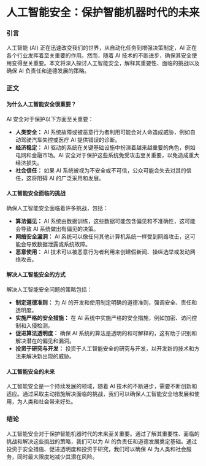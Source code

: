 # 人工智能安全：保护智能机器时代的未来

### 引言

人工智能 (AI) 正在迅速改变我们的世界，从自动化任务到增强决策制定，AI 正在各个行业发挥着至关重要的作用。然而，随着 AI 技术的不断进步，确保其安全使用变得至关重要。本文将深入探讨人工智能安全，解释其重要性、面临的挑战以及确保 AI 负责任和道德发展的策略。

### 正文

#### 为什么人工智能安全很重要？

AI 安全对于保护以下方面至关重要：

- **人类安全：** AI 系统故障或被恶意行为者利用可能会对人命造成威胁，例如自动驾驶汽车失控或医疗 AI 提供错误的诊断。
- **经济稳定：** AI 驱动的系统在关键基础设施中扮演着越来越重要的角色，例如电网和金融市场。AI 安全对于保护这些系统免受攻击至关重要，以免造成重大经济损失。
- **社会信任：** 如果 AI 系统被视为不安全或不可信，公众可能会失去对其的信任，这将阻碍 AI 的广泛采用和发展。

#### 人工智能安全面临的挑战

确保人工智能安全面临着许多挑战，包括：

- **算法偏见：** AI 系统由数据训练，这些数据可能包含偏见和不准确性，这可能会导致 AI 系统做出有偏见的决策。
- **网络安全漏洞：** AI 系统可以像任何其他计算机系统一样受到网络攻击，这可能会导致数据泄露或系统故障。
- **恶意使用：** AI 技术可以被恶意行为者利用来创建假新闻、操纵选举或发动网络攻击。

#### 解决人工智能安全的方式

解决人工智能安全问题的策略包括：

- **制定道德准则：** 为 AI 的开发和使用制定明确的道德准则，强调安全、责任和透明度。
- **实施严格的安全措施：** 在 AI 系统中实施严格的安全措施，例如加密、访问控制和入侵检测。
- **促进算法透明度：** 确保 AI 系统的算法是透明的和可解释的，这有助于识别和解决潜在的偏见和漏洞。
- **投资于研究与开发：** 投资于人工智能安全的研究与开发，以开发新的技术和方法来解决新出现的威胁。

#### 人工智能安全的未来

人工智能安全是一个持续发展的领域，随着 AI 技术的不断进步，需要不断创新和适应。通过采取主动措施解决面临的挑战，我们可以确保人工智能安全地发展和使用，为人类和社会带来好处。

### 结论

人工智能安全对于保护智能机器时代的未来至关重要。通过了解其重要性、面临的挑战和解决这些挑战的策略，我们可以为 AI 的负责任和道德发展奠定基础。通过投资于安全措施、促进透明度和投资于研究，我们可以确保 AI 为人类和社会服务，同时最大限度地减少其潜在风险。

